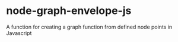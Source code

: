 # node-graph-envelope-js
A function for creating a graph function from defined node points in Javascript 
